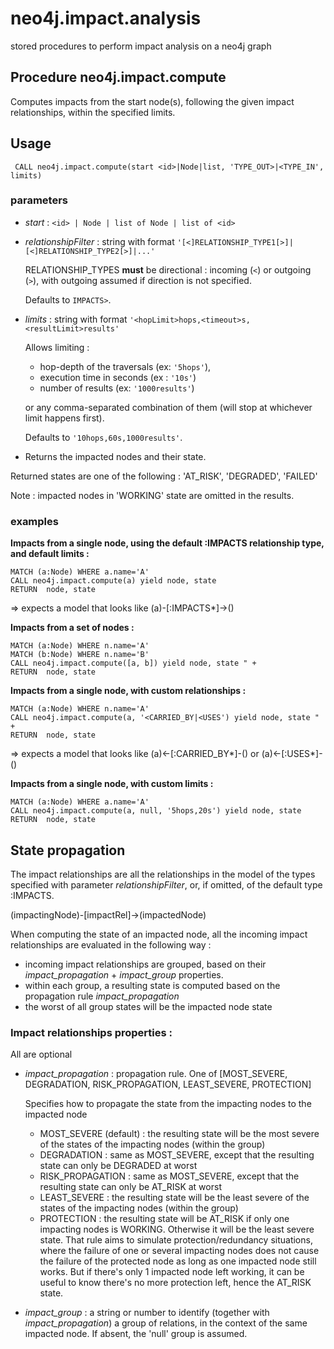 # neo4j.impact.analysis
stored procedures to perform impact analysis on a neo4j graph

## Procedure **neo4j.impact.compute**
Computes impacts from the start node(s), following the given impact relationships, within the specified limits.

## Usage
` CALL neo4j.impact.compute(start <id>|Node|list, 'TYPE_OUT>|<TYPE_IN', limits)`
### parameters 
* _start_ : `<id> | Node | list of Node | list of <id>`
* _relationshipFilter_ : string with format `'[<]RELATIONSHIP_TYPE1[>]|[<]RELATIONSHIP_TYPE2[>]|...'`

  RELATIONSHIP_TYPES **must** be directional : incoming (`<`) or outgoing (`>`), with outgoing assumed if direction is not specified. 
  
  Defaults to `IMPACTS>`.
* _limits_ : string with format `'<hopLimit>hops,<timeout>s,<resultLimit>results'`

  Allows limiting :
   * hop-depth of the traversals (ex: `'5hops'`), 
   * execution time in seconds (ex : `'10s'`) 
   * number of results (ex: `'1000results'`)
   
   or any comma-separated combination of them (will stop at whichever limit happens first). 
   
   Defaults to `'10hops,60s,1000results'`.
* Returns the impacted nodes and their state.

Returned states are one of the following : 
 'AT_RISK', 'DEGRADED', 'FAILED'
 
 Note : impacted nodes in 'WORKING' state are omitted in the results. 

### examples
**Impacts from a single node, using the default :IMPACTS relationship type, and default limits :**
```
MATCH (a:Node) WHERE a.name='A'  
CALL neo4j.impact.compute(a) yield node, state 
RETURN  node, state
```
=> expects a model that looks like (a)-[:IMPACTS*]->()

**Impacts from a set of nodes :** 
```
MATCH (a:Node) WHERE n.name='A'
MATCH (b:Node) WHERE n.name='B'
CALL neo4j.impact.compute([a, b]) yield node, state " +
RETURN  node, state
```
**Impacts from a single node, with custom relationships :**
```
MATCH (a:Node) WHERE n.name='A'
CALL neo4j.impact.compute(a, '<CARRIED_BY|<USES') yield node, state " +
RETURN  node, state
```
=> expects a model that looks like (a)<-[:CARRIED_BY*]-() or (a)<-[:USES*]-() 

**Impacts from a single node, with custom limits :**
```
MATCH (a:Node) WHERE a.name='A'  
CALL neo4j.impact.compute(a, null, '5hops,20s') yield node, state 
RETURN  node, state
```

## State propagation 
The impact relationships are all the relationships in the model of the types specified with parameter _relationshipFilter_, 
or, if omitted, of the default type :IMPACTS.

(impactingNode)-[impactRel]->(impactedNode)

When computing the state of an impacted node, all the incoming impact relationships are evaluated in the following way :
 * incoming impact relationships are grouped, based on their _impact_propagation_ + _impact_group_ properties.
 * within each group, a resulting state is computed based on the propagation rule _impact_propagation_
 * the worst of all group states will be the impacted node state 

### Impact relationships properties :
All are optional
 * _impact_propagation_ : propagation rule. One of [MOST_SEVERE, DEGRADATION, RISK_PROPAGATION, LEAST_SEVERE, PROTECTION] 
   
   Specifies how to propagate the state from the impacting nodes to the impacted node
   * MOST_SEVERE (default) : the resulting state will be the most severe of the states of the impacting nodes (within the group)
   * DEGRADATION : same as MOST_SEVERE, except that the resulting state can only be DEGRADED at worst 
   * RISK_PROPAGATION : same as MOST_SEVERE, except that the resulting state can only be AT_RISK at worst
   * LEAST_SEVERE : the resulting state will be the least severe of the states of the impacting nodes (within the group)
   * PROTECTION : the resulting state will be AT_RISK if only one impacting nodes is WORKING. Otherwise it will be the least severe state. 
     That rule aims to simulate protection/redundancy situations, where the failure of one or several impacting nodes does not cause the failure of the protected node as long as one impacted node still works. 
     But if there's only 1 impacted node left working, it can be useful to know there's no more protection left, hence the AT_RISK state.
 * _impact_group_ : a string or number to identify (together with _impact_propagation_) a group of relations, in the context of the same impacted node. 
   If absent, the 'null' group is assumed.
